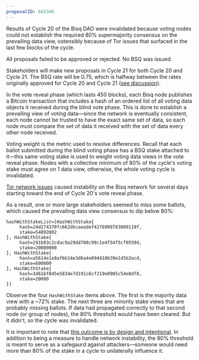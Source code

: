```yaml
---
proposalID: 665346
---
```


Results of Cycle 20 of the Bisq DAO were invalidated because voting nodes could not establish the required 80% supermajority consensus on the prevailing data view, ostensibly because of Tor issues that surfaced in the last few blocks of the cycle.

All proposals failed to be approved or rejected. No BSQ was issued.

Stakeholders will make new proposals in Cycle 21 for both Cycle 20 and Cycle 21. The BSQ rate will be 0.75, which is halfway between the rates originally approved for Cycle 20 and Cycle 21 ([see discussion](https://github.com/bisq-network/compensation/issues/755#issuecomment-760297872)).

In the vote reveal phase (which lasts 450 blocks), each Bisq node publishes a Bitcoin transaction that includes a hash of an ordered list of all voting data objects it received during the blind vote phase. This is done to establish a prevailing view of voting data—since the network is eventually consistent, each node cannot be trusted to have the exact same set of data, so each node must compare the set of data it received with the set of data every other node received.

Voting weight is the metric used to resolve differences. Recall that each ballot submitted during the blind voting phase has a BSQ stake attached to it—this same voting stake is used to weight voting data views in the vote reveal phase. Nodes with a collective minimum of 80% of the cycle's voting stake must agree on 1 data view, otherwise, the whole voting cycle is invalidated.

[Tor network issues](https://lists.torproject.org/pipermail/network-health/2021-January/000659.html) caused instability on the Bisq network for several days starting toward the end of Cycle 20's vote reveal phase.

As a result, one or more large stakeholders seemed to miss some ballots, which caused the prevailing data view consensus to dip below 80%:

```
hashWithStakeList=[HashWithStake{
     hash=24d274370fc662dbcaeadef4276999783009119f,
     stake=54892002
}, HashWithStake{
     hash=291b83c2cdac9a29dd708c99c1e4f54f5cf0559d,
     stake=20000000
}, HashWithStake{
     hash=a5614e1e8af6b14e3d6a4e094410639e145b2ecd,
     stake=600000
}, HashWithStake{
     hash=3d61bf845e5834e7d191c6cf219e0905c54e8df8,
     stake=20000
}]
```

Observe the four `HashWithStake` items above. The first is the majority data view with a ~72% stake. The next three are minority stake views that are probably missing ballots. If data had propagated correctly to that second node (or group of nodes), the 80% threshold would have been cleared. But it didn't, so the cycle was invalidated.

It is important to note that [this outcome is by design and intentional](https://bisq.wiki/DAO_user_reference#Determining_Consensus). In addition to being a measure to handle network instability, the 80% threshold is meant to serve as a safegaurd against attackers—someone would need more than 80% of the stake in a cycle to unilaterally influence it.
